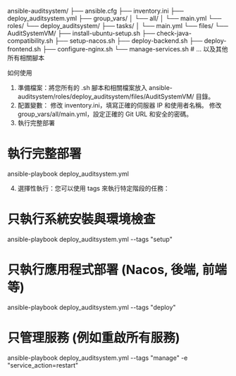 ansible-auditsystem/
├── ansible.cfg
├── inventory.ini
├── deploy_auditsystem.yml
├── group_vars/
│   └── all/
│       └── main.yml
└── roles/
    └── deploy_auditsystem/
        ├── tasks/
        │   └── main.yml
        └── files/
            └── AuditSystemVM/
                ├── install-ubuntu-setup.sh
                ├── check-java-compatibility.sh
                ├── setup-nacos.sh
                ├── deploy-backend.sh
                ├── deploy-frontend.sh
                ├── configure-nginx.sh
                └── manage-services.sh
                # ... 以及其他所有相關腳本





如何使用
1. 準備檔案：將您所有的 .sh 腳本和相關檔案放入 ansible-auditsystem/roles/deploy_auditsystem/files/AuditSystemVM/ 目錄。
2. 配置變數：
    修改 inventory.ini，填寫正確的伺服器 IP 和使用者名稱。
    修改 group_vars/all/main.yml，設定正確的 Git URL 和安全的密碼。
3. 執行完整部署

# 執行完整部署
ansible-playbook deploy_auditsystem.yml


4. 選擇性執行：您可以使用 tags 來執行特定階段的任務：

# 只執行系統安裝與環境檢查
ansible-playbook deploy_auditsystem.yml --tags "setup"

# 只執行應用程式部署 (Nacos, 後端, 前端等)
ansible-playbook deploy_auditsystem.yml --tags "deploy"

# 只管理服務 (例如重啟所有服務)
ansible-playbook deploy_auditsystem.yml --tags "manage" -e "service_action=restart"